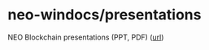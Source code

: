 # neo-windocs/presentations

NEO Blockchain presentations (PPT, PDF) ([url](https://github.com/mwherman2000/neo-windocs/presentations))
